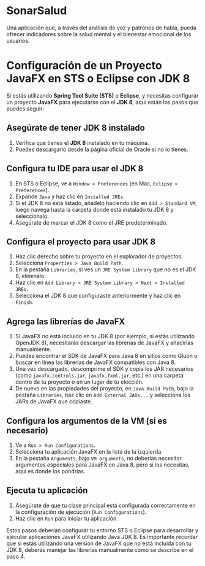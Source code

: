 # SonarSalud

Una aplicación que, a través del análisis de voz y patrones de habla, pueda ofrecer indicadores sobre la salud mental y
el bienestar emocional de los usuarios.

# Configuración de un Proyecto JavaFX en STS o Eclipse con JDK 8

Si estás utilizando **Spring Tool Suite (STS)** o **Eclipse**, y necesitas configurar un proyecto **JavaFX** para
ejecutarse con el **JDK 8**, aquí están los pasos que puedes seguir:

## Asegúrate de tener JDK 8 instalado

1. Verifica que tienes el **JDK 8** instalado en tu máquina.
2. Puedes descargarlo desde la página oficial de Oracle si no lo tienes.

## Configura tu IDE para usar el JDK 8

1. En STS o Eclipse, ve a `Window > Preferences` (en Mac, `Eclipse > Preferences`).
2. Expande `Java` y haz clic en `Installed JREs`.
3. Si el JDK 8 no está listado, añádelo haciendo clic en `Add > Standard VM`, luego navega hasta la carpeta donde está
   instalado tu JDK 8 y selecciónalo.
4. Asegúrate de marcar el JDK 8 como el JRE predeterminado.

## Configura el proyecto para usar JDK 8

1. Haz clic derecho sobre tu proyecto en el explorador de proyectos.
2. Selecciona `Properties > Java Build Path`.
3. En la pestaña `Libraries`, si ves un `JRE System Library` que no es el JDK 8, elimínalo.
4. Haz clic en `Add Library > JRE System Library > Next > Installed JREs`.
5. Selecciona el JDK 8 que configuraste anteriormente y haz clic en `Finish`.

## Agrega las librerías de JavaFX

1. Si JavaFX no está incluido en tu JDK 8 (por ejemplo, si estás utilizando OpenJDK 8), necesitarás descargar las
   librerías de JavaFX y añadirlas manualmente.
2. Puedes encontrar el SDK de JavaFX para Java 8 en sitios como Gluon o buscar en línea las librerías de JavaFX
   compatibles con Java 8.
3. Una vez descargado, descomprime el SDK y copia los JAR necesarios (como `javafx.controls.jar`, `javafx.fxml.jar`,
   etc.) en una carpeta dentro de tu proyecto o en un lugar de tu elección.
4. De nuevo en las propiedades del proyecto, en `Java Build Path`, bajo la pestaña `Libraries`, haz clic en
   `Add External JARs...` y selecciona los JARs de JavaFX que copiaste.

## Configura los argumentos de la VM (si es necesario)

1. Ve a `Run > Run Configurations`.
2. Selecciona tu aplicación JavaFX en la lista de la izquierda.
3. En la pestaña `Arguments`, bajo `VM arguments`, no deberías necesitar argumentos especiales para JavaFX en Java 8,
   pero si los necesitas, aquí es donde los pondrías.

## Ejecuta tu aplicación

1. Asegúrate de que tu clase principal está configurada correctamente en la configuración de ejecución
   (`Run Configurations`).
2. Haz clic en `Run` para iniciar tu aplicación.

Estos pasos deberían configurar tu entorno STS o Eclipse para desarrollar y ejecutar aplicaciones JavaFX utilizando Java
JDK 8. Es importante recordar que si estás utilizando una versión de JavaFX que no está incluida con tu JDK 8, deberás
manejar las librerías manualmente como se describe en el paso 4.
